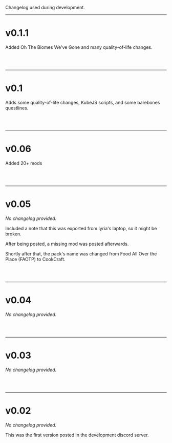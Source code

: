 Changelog used during development.

--------------------------------------------------

# v0.1.1

Added Oh The Biomes We've Gone and many quality-of-life changes.


<br /> <br />

--------------------------------------------------
# v0.1

Adds some quality-of-life changes, KubeJS scripts, and some barebones questlines.


<br /> <br />

--------------------------------------------------
# v0.06

Added 20+ mods


<br /> <br />

--------------------------------------------------
# v0.05

*No changelog provided.*

Included a note that this was exported from lyria's laptop, so it might be broken.

After being posted, a missing mod was posted afterwards.

Shortly after that, the pack's name was changed from Food All Over the Place (FAOTP) to CookCraft.


<br /> <br />

--------------------------------------------------
# v0.04

*No changelog provided.*


<br /> <br />

--------------------------------------------------
# v0.03

*No changelog provided.*


<br /> <br />

--------------------------------------------------
# v0.02

*No changelog provided.*

This was the first version posted in the development discord server.